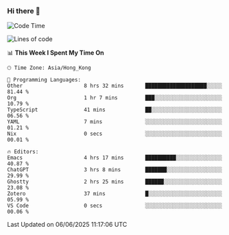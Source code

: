 ### Hi there 👋

<!--
**nicehiro/nicehiro** is a ✨ _special_ ✨ repository because its `README.md` (this file) appears on your GitHub profile.

Here are some ideas to get you started:

- 🔭 I’m currently working on ...
- 🌱 I’m currently learning ...
- 👯 I’m looking to collaborate on ...
- 🤔 I’m looking for help with ...
- 💬 Ask me about ...
- 📫 How to reach me: ...
- 😄 Pronouns: ...
- ⚡ Fun fact: ...
-->

<!--START_SECTION:waka-->
![Code Time](http://img.shields.io/badge/Code%20Time-709%20hrs%206%20mins-blue)

![Lines of code](https://img.shields.io/badge/From%20Hello%20World%20I%27ve%20Written-1.7%20million%20lines%20of%20code-blue)

📊 **This Week I Spent My Time On** 

```text
🕑︎ Time Zone: Asia/Hong_Kong

💬 Programming Languages: 
Other                    8 hrs 32 mins       ████████████████████░░░░░   81.44 % 
Org                      1 hr 7 mins         ███░░░░░░░░░░░░░░░░░░░░░░   10.79 % 
TypeScript               41 mins             ██░░░░░░░░░░░░░░░░░░░░░░░   06.56 % 
YAML                     7 mins              ░░░░░░░░░░░░░░░░░░░░░░░░░   01.21 % 
Nix                      0 secs              ░░░░░░░░░░░░░░░░░░░░░░░░░   00.01 % 

🔥 Editors: 
Emacs                    4 hrs 17 mins       ██████████░░░░░░░░░░░░░░░   40.87 % 
ChatGPT                  3 hrs 8 mins        ███████░░░░░░░░░░░░░░░░░░   29.99 % 
Ghostty                  2 hrs 25 mins       ██████░░░░░░░░░░░░░░░░░░░   23.08 % 
Zotero                   37 mins             █░░░░░░░░░░░░░░░░░░░░░░░░   05.99 % 
VS Code                  0 secs              ░░░░░░░░░░░░░░░░░░░░░░░░░   00.06 % 
```


 Last Updated on 06/06/2025 11:17:06 UTC
<!--END_SECTION:waka-->
